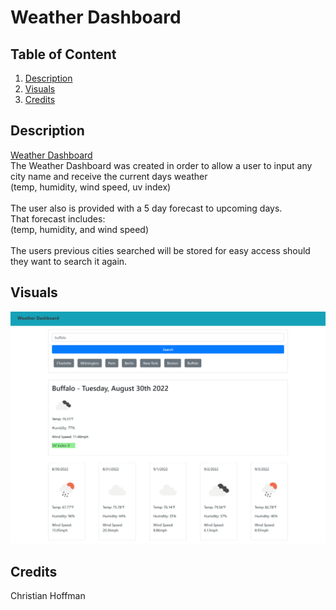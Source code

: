 # Weather Dashboard

## Table of Content
1. [Description](#description)
2. [Visuals](#visuals)
3. [Credits](#credits)

## Description
[Weather Dashboard](https://christian-hoffman.github.io/horiseon-refactor-project/)
<br>
The Weather Dashboard was created in order to allow a user to input any city name and receive the current days weather\
(temp, humidity, wind speed, uv index)\
<br>
The user also is provided with a 5 day forecast to upcoming days.\
That forecast includes:\
(temp, humidity, and wind speed)\
<br>
The users previous cities searched will be stored for easy access should they want to search it again.


## Visuals
![Weather Dashboard](./images/weather-dashboard-pic-readme.png)

## Credits
Christian Hoffman